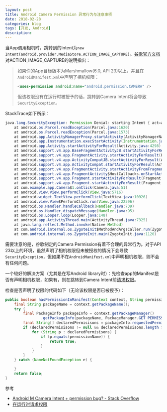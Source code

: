 ```yaml
---
layout: post
title: Android Camera Permission 异常行为与注意事项
date: 2018-02-28
categories: blog
tags: [开发, Android]
description: 
---
```


当App调用相机时，跳转到的Intent为```new Intent(android.provider.MediaStore.ACTION_IMAGE_CAPTURE)```。[谷歌官方文档](https://developer.android.com/reference/android/provider/MediaStore.html#ACTION_IMAGE_CAPTURE)对ACTION_IMAGE_CAPTURE的说明指出：

> 如果你的App目标版本为Marshmallow(6.0, API 23)以上，并且在```AndroidManifest.xml```中声明了相机权限：
>```xml
><uses-permission android:name="android.permission.CAMERA" />
>```
> 但该权限没有在运行时被授予的话，跳转到Camera Intent将会导致```SecurityException```。

StackTrace如下所示：
```java
java.lang.SecurityException: Permission Denial: starting Intent { act=android.media.action.IMAGE_CAPTURE cmp=android/com.android.internal.app.ResolverActivity } from ProcessRecord{e8f9820 15070:com.example.app/u0a228} (pid=15070, uid=10228) with revoked permission android.permission.CAMERA
    at android.os.Parcel.readException(Parcel.java:1620)
    at android.os.Parcel.readException(Parcel.java:1573)
    at android.app.ActivityManagerProxy.startActivity(ActivityManagerNative.java:3181)
    at android.app.Instrumentation.execStartActivity(Instrumentation.java:1541)
    at android.app.Activity.startActivityForResult(Activity.java:4298)
    at android.support.v4.app.BaseFragmentActivityJB.startActivityForResult(BaseFragmentActivityJB.java:50)
    at android.support.v4.app.FragmentActivity.startActivityForResult(FragmentActivity.java:79)
    at android.support.v4.app.ActivityCompatJB.startActivityForResult(ActivityCompatJB.java:30)
    at android.support.v4.app.ActivityCompat.startActivityForResult(ActivityCompat.java:146)
    at android.support.v4.app.FragmentActivity.startActivityFromFragment(FragmentActivity.java:937)
    at android.support.v4.app.FragmentActivity$HostCallbacks.onStartActivityFromFragment(FragmentActivity.java:1047)
    at android.support.v4.app.Fragment.startActivityForResult(Fragment.java:954)
    at android.support.v4.app.Fragment.startActivityForResult(Fragment.java:943)
    at com.example.app.Camera$1.onClick(Camera.java:51)
    at android.view.View.performClick(View.java:5716)
    at android.widget.TextView.performClick(TextView.java:10926)
    at android.view.View$PerformClick.run(View.java:22596)
    at android.os.Handler.handleCallback(Handler.java:739)
    at android.os.Handler.dispatchMessage(Handler.java:95)
    at android.os.Looper.loop(Looper.java:148)
    at android.app.ActivityThread.main(ActivityThread.java:7325)
    at java.lang.reflect.Method.invoke(Native Method)
    at com.android.internal.os.ZygoteInit$MethodAndArgsCaller.run(ZygoteInit.java:1230)
    at com.android.internal.os.ZygoteInit.main(ZygoteInit.java:1120)
```

需要注意的是，谷歌制定的Camera Permission有着不合理的异常行为。对于API 23以上的环境，虽然声明了相机权限但未被授权的情况下会导致```SecurityException```，但如果不在```AndroidManifest.xml```中声明相机权限，则不会有任何问题。

一个较好的解决方案（尤其是在写Android library时）：先检查app的Manifest是否有声明相机权限，如果有，则在跳转到Camera Intent前[请求权限](https://developer.android.com/training/permissions/requesting.html)。

检查是否声明了权限的代码如下（无论该权限是否已被授予）：

```java
public boolean hasPermissionInManifest(Context context, String permissionName) {
    final String packageName = context.getPackageName();
    try {
        final PackageInfo packageInfo = context.getPackageManager()
                .getPackageInfo(packageName, PackageManager.GET_PERMISSIONS);
        final String[] declaredPermisisons = packageInfo.requestedPermissions;
        if (declaredPermisisons != null && declaredPermisisons.length > 0) {
            for (String p : declaredPermisisons) {
                if (p.equals(permissionName)) {
                    return true;
                }
            }
        }
    } catch (NameNotFoundException e) {

    }
    return false;
}
```

参考

- [Android M Camera Intent + permission bug? - Stack Overflow](https://stackoverflow.com/questions/32789027/android-m-camera-intent-permission-bug)
- [在运行时请求权限](https://developer.android.com/training/permissions/requesting.html)